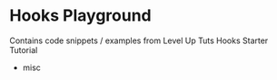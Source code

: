 # Hooks Playground

Contains code snippets / examples from Level Up Tuts Hooks Starter Tutorial

+ misc
